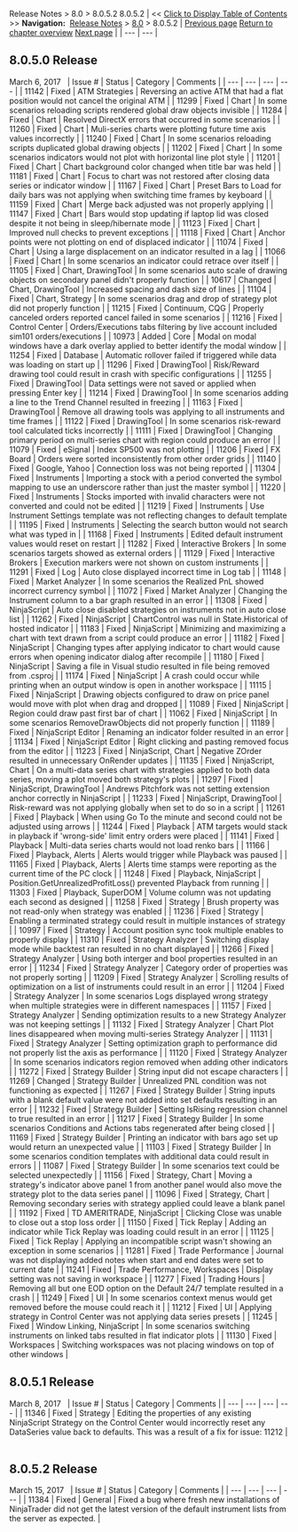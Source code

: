 ﻿
Release Notes > 8.0 > 8.0.5.2
8.0.5.2
| << [Click to Display Table of Contents](8_0_5_2.md) >> **Navigation:**     [Release Notes](release_notes.md) > [8.0](8_0.md) > 8.0.5.2 | [Previous page](8_0_6_1.md) [Return to chapter overview](8_0.md) [Next page](8_0_4_0.md) |
| --- | --- |
## 8.0.5.0 Release
March 6, 2017
 
| Issue # | Status | Category | Comments |
| --- | --- | --- | --- |
| 11142 | Fixed | ATM Strategies | Reversing an active ATM that had a flat position would not cancel the original ATM |
| 11299 | Fixed | Chart | In some scenarios reloading scripts rendered global draw objects invisible |
| 11284 | Fixed | Chart | Resolved DirectX errors that occurred in some scenarios |
| 11260 | Fixed | Chart | Muli-series charts were plotting future time axis values incorrectly |
| 11240 | Fixed | Chart | In some scenarios reloading scripts duplicated global drawing objects |
| 11202 | Fixed | Chart | In some scenarios indicators would not plot with horizontal line plot style |
| 11201 | Fixed | Chart | Chart background color changed when title bar was held |
| 11181 | Fixed | Chart | Focus to chart was not restored after closing data series or indicator window |
| 11167 | Fixed | Chart | Preset Bars to Load for daily bars was not applying when switching time frames by keyboard |
| 11159 | Fixed | Chart | Merge back adjusted was not properly applying |
| 11147 | Fixed | Chart | Bars would stop updating if laptop lid was closed despite it not being in sleep/hibernate mode |
| 11123 | Fixed | Chart | Improved null checks to prevent exceptions |
| 11118 | Fixed | Chart | Anchor points were not plotting on end of displaced indicator |
| 11074 | Fixed | Chart | Using a large displacement on an indicator resulted in a lag |
| 11066 | Fixed | Chart | In some scenarios an indicator could retrace over itself |
| 11105 | Fixed | Chart, DrawingTool | In some scenarios auto scale of drawing objects on secondary panel didn't properly function |
| 10617 | Changed | Chart, DrawingTool | Increased spacing and dash size of lines |
| 11104 | Fixed | Chart, Strategy | In some scenarios drag and drop of strategy plot did not properly function |
| 11215 | Fixed | Continuum, CQG | Properly canceled orders reported cancel failed in some scenarios |
| 11216 | Fixed | Control Center | Orders/Executions tabs filtering by live account included sim101 orders/executions |
| 10973 | Added | Core | Modal on modal windows have a dark overlay applied to better identify the modal window |
| 11254 | Fixed | Database | Automatic rollover failed if triggered while data was loading on start up |
| 11296 | Fixed | DrawingTool | Risk/Reward drawing tool could result in crash with specific configurations |
| 11255 | Fixed | DrawingTool | Data settings were not saved or applied when pressing Enter key |
| 11214 | Fixed | DrawingTool | In some scenarios adding a line to the Trend Channel resulted in freezing |
| 11163 | Fixed | DrawingTool | Remove all drawing tools was applying to all instruments and time frames |
| 11122 | Fixed | DrawingTool | In some scenarios risk-reward tool calculated ticks incorrectly |
| 11111 | Fixed | DrawingTool | Changing primary period on multi-series chart with region could produce an error |
| 11079 | Fixed | eSignal | Index SP500 was not plotting |
| 11206 | Fixed | FX Board | Orders were sorted inconsistently from other order grids |
| 11140 | Fixed | Google, Yahoo | Connection loss was not being reported |
| 11304 | Fixed | Instruments | Importing a stock with a period converted the symbol mapping to use an underscore rather than just the master symbol |
| 11220 | Fixed | Instruments | Stocks imported with invalid characters were not converted and could not be edited |
| 11219 | Fixed | Instruments | Use Instrument Settings template was not reflecting changes to default template |
| 11195 | Fixed | Instruments | Selecting the search button would not search what was typed in |
| 11168 | Fixed | Instruments | Edited default instrument values would reset on restart |
| 11282 | Fixed | Interactive Brokers | In some scenarios targets showed as external orders |
| 11129 | Fixed | Interactive Brokers | Execution markers were not shown on custom instruments |
| 11291 | Fixed | Log | Auto close displayed incorrect time in Log tab |
| 11148 | Fixed | Market Analyzer | In some scenarios the Realized PnL showed incorrect currency symbol |
| 11072 | Fixed | Market Analyzer | Changing the Instrument column to a bar graph resulted in an error |
| 11308 | Fixed | NinjaScript | Auto close disabled strategies on instruments not in auto close list |
| 11262 | Fixed | NinjaScript | ChartControl was null in State.Historical of hosted indicator |
| 11183 | Fixed | NinjaScript | Minimizing and maximizing a chart with text drawn from a script could produce an error |
| 11182 | Fixed | NinjaScript | Changing types after applying indicator to chart would cause errors when opening indicator dialog after recompile |
| 11180 | Fixed | NinjaScript | Saving a file in Visual studio resulted in file being removed from .csproj |
| 11174 | Fixed | NinjaScript | A crash could occur while printing when an output window is open in another workspace |
| 11115 | Fixed | NinjaScript | Drawing objects configured to draw on price panel would move with plot when drag and dropped |
| 11089 | Fixed | NinjaScript | Region could draw past first bar of chart |
| 11062 | Fixed | NinjaScript | In some scenarios RemoveDrawObjects did not properly function |
| 11189 | Fixed | NinjaScript Editor | Renaming an indicator folder resulted in an error |
| 11134 | Fixed | NinjaScript Editor | Right clicking and pasting removed focus from the editor |
| 11223 | Fixed | NinjaScript, Chart | Negative ZOrder resulted in unnecessary OnRender updates |
| 11135 | Fixed | NinjaScript, Chart | On a multi-data series chart with strategies applied to both data series, moving a plot moved both strategy's plots |
| 11297 | Fixed | NinjaScript, DrawingTool | Andrews Pitchfork was not setting extension anchor correctly in NinjaScript |
| 11233 | Fixed | NinjaScript, DrawingTool | Risk-reward was not applying globally when set to do so in a script |
| 11261 | Fixed | Playback | When using Go To the minute and second could not be adjusted using arrows |
| 11244 | Fixed | Playback | ATM targets would stack in playback if 'wrong-side' limit entry orders were placed |
| 11141 | Fixed | Playback | Multi-data series charts would not load renko bars |
| 11166 | Fixed | Playback, Alerts | Alerts would trigger while Playback was paused |
| 11165 | Fixed | Playback, Alerts | Alerts time stamps were reporting as the current time of the PC clock |
| 11248 | Fixed | Playback, NinjaScript | Position.GetUnrealizedProfitLoss() prevented Playback from running |
| 11303 | Fixed | Playback, SuperDOM | Volume column was not updating each second as designed |
| 11258 | Fixed | Strategy | Brush property was not read-only when strategy was enabled |
| 11236 | Fixed | Strategy | Enabling a terminated strategy could result in multiple instances of strategy |
| 10997 | Fixed | Strategy | Account position sync took multiple enables to properly display |
| 11310 | Fixed | Strategy Analyzer | Switching display mode while backtest ran resulted in no chart displayed |
| 11266 | Fixed | Strategy Analyzer | Using both interger and bool properties resulted in an error |
| 11234 | Fixed | Strategy Analyzer | Category order of properties was not properly sorting |
| 11209 | Fixed | Strategy Analyzer | Scrolling results of optimization on a list of instruments could result in an error |
| 11204 | Fixed | Strategy Analyzer | In some scenarios Logs displayed wrong strategy when multiple strategies were in different namespaces |
| 11157 | Fixed | Strategy Analyzer | Sending optimization results to a new Strategy Analyzer was not keeping settings |
| 11132 | Fixed | Strategy Analyzer | Chart Plot lines disappeared when moving multi-series Strategy Analyzer |
| 11131 | Fixed | Strategy Analyzer | Setting optimization graph to performance did not properly list the axis as performance |
| 11120 | Fixed | Strategy Analyzer | In some scenarios indicators region removed when adding other indicators |
| 11272 | Fixed | Strategy Builder | String input did not escape characters |
| 11269 | Changed | Strategy Builder | Unrealized PNL condition was not functioning as expected |
| 11267 | Fixed | Strategy Builder | String inputs with a blank default value were not added into set defaults resulting in an error |
| 11232 | Fixed | Strategy Builder | Setting IsRising regression channel to true resulted in an error |
| 11217 | Fixed | Strategy Builder | In some scenarios Conditions and Actions tabs regenerated after being closed |
| 11169 | Fixed | Strategy Builder | Printing an indicator with bars ago set up would return an unexpected value |
| 11103 | Fixed | Strategy Builder | In some scenarios condition templates with additional data could result in errors |
| 11087 | Fixed | Strategy Builder | In some scenarios text could be selected unexpectedly |
| 11156 | Fixed | Strategy, Chart | Moving a strategy's indicator above panel 1 from another panel would also move the strategy plot to the data series panel |
| 11096 | Fixed | Strategy, Chart | Removing secondary series with strategy applied could leave a blank panel |
| 11192 | Fixed | TD AMERITRADE, NinjaScript | Clicking Close was unable to close out a stop loss order |
| 11150 | Fixed | Tick Replay | Adding an indicator while Tick Replay was loading could result in an error |
| 11125 | Fixed | Tick Replay | Applying an incompatible script wasn't showing an exception in some scenarios |
| 11281 | Fixed | Trade Performance | Journal was not displaying added notes when start and end dates were set to current date |
| 11241 | Fixed | Trade Performance, Workspaces | Display setting was not saving in workspace |
| 11277 | Fixed | Trading Hours | Removing all but one EOD option on the Default 24/7 template resulted in a crash |
| 11249 | Fixed | UI | In some scenarios context menus would get removed before the mouse could reach it |
| 11212 | Fixed | UI | Applying strategy in Control Center was not applying data series presets |
| 11245 | Fixed | Window Linking, NinjaScript | In some scenarios switching instruments on linked tabs resulted in flat indicator plots |
| 11130 | Fixed | Workspaces | Switching workspaces was not placing windows on top of other windows |
 
## 8.0.5.1 Release
March 8, 2017
 
| Issue # | Status | Category | Comments |
| --- | --- | --- | --- |
| 11346 | Fixed | Strategy | Editing the properties of any existing NinjaScript Strategy on the Control Center would incorrectly reset any DataSeries value back to defaults. This was a result of a fix for issue: 11212 |
 
## 8.0.5.2 Release
March 15, 2017
 
| Issue # | Status | Category | Comments |
| --- | --- | --- | --- |
| 11384 | Fixed | General | Fixed a bug where fresh new installations of NinjaTrader did not get the latest version of the default instrument lists from the server as expected. |

